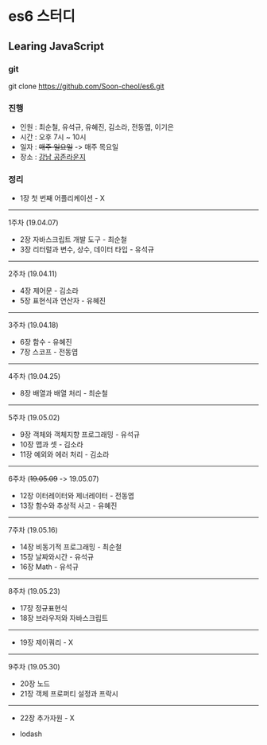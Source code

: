 # es6 스터디
## Learing JavaScript

### git
git clone https://github.com/Soon-cheol/es6.git

### 진행
- 인원 : 최순철, 유석규, 유혜진, 김소라, 전동엽, 이기은
- 시간 : 오후 7시 ~ 10시
- 일자 : ~~매주 일요일~~ -> 매주 목요일
- 장소 : <a href="https://map.naver.com/local/siteview.nhn?code=1231340216&_ts=1554684448778" target="_blank">강남 공존라운지</a>

### 정리
- 1장 첫 번째 어플리케이션 - X
--------------------------------------
1주차 (19.04.07)
- 2장 자바스크립트 개발 도구 - 최순철
- 3장 리터럴과 변수, 상수, 데이터 타입 - 유석규
--------------------------------------
2주차 (19.04.11)
- 4장 제어문 - 김소라
- 5장 표현식과 연산자 - 유혜진
--------------------------------------
3주차 (19.04.18)
- 6장 함수 - 유혜진
- 7장 스코프 - 전동엽
--------------------------------------
4주차 (19.04.25)
- 8장 배열과 배열 처리 - 최순철
--------------------------------------
5주차 (19.05.02)
- 9장 객체와 객체지향 프로그래밍 - 유석규
- 10장 맵과 셋 - 김소라
- 11장 예외와 에러 처리 - 김소라
--------------------------------------
6주차 (~~19.05.09~~ -> 19.05.07)
- 12장 이터레이터와 제너레이터 - 전동엽
- 13장 함수와 추상적 사고 - 유혜진
--------------------------------------
7주차 (19.05.16)
- 14장 비동기적 프로그래밍 - 최순철
- 15장 날짜와시간 - 유석규
- 16장 Math - 유석규
--------------------------------------
8주차 (19.05.23)
- 17장 정규표현식
- 18장 브라우저와 자바스크립트
--------------------------------------
- 19장 제이쿼리 - X
--------------------------------------
9주차 (19.05.30)
- 20장 노드
- 21장 객체 프로퍼티 설정과 프락시
--------------------------------------
- 22장 추가자원 - X

+ lodash
